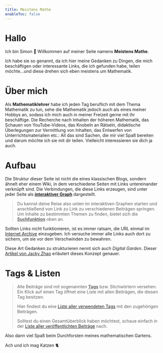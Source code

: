 ```yaml
---
title: Meistens Mathe
enableToc: false
---
```


# Hallo 

Ich bin Simon 👋 
Willkommen auf meiner Seite namens **Meistens Mathe**. 

Ich habe sie so genannt, da ich hier meine Gedanken zu Dingen, die mich beschäftigen oder interessante Links, die ich gefunden habe, teilen möchte...und diese drehen sich eben meistens um Mathematik.

# Über mich

Als **Mathematiklehrer** habe ich jeden Tag beruflich mit dem Thema Mathematik zu tun, sehe die Mathematik jedoch auch als eines meiner Hobbys an, sodass ich mich auch in meiner Freizeit gerne mit ihr beschäftige.
Die Recherche nach Inhalten der höheren Mathematik, das Schauen von YouTube-Videos, das Knobeln an Rätseln, didaktische Überlegungen zur Vermittlung von Inhalten, das Entwerfen von Unterrichtsmaterialien etc.: All das sind Sachen, die mir viel Spaß bereiten und darum möchte ich sie mit dir teilen. Vielleicht interessieren sie dich ja auch.

# Aufbau

Die Struktur dieser Seite ist nicht die eines klassischen Blogs, sondern ähnelt eher einem Wiki, in dem verschiedene Seiten mit Links untereinander verknüpft sind. Die Verbindungen, die diese Links erzeugen, sind unter jeder Seite als <u>**interaktiver Graph**</u> dargestellt. 

> Du kannst deine Reise also unten im interaktiven Graphen starten und anschließend von Link zu Link zu verschiedenen Beiträgen springen. Um Inhalte zu bestimmten Themen zu finden, bietet sich die <u>**Suchfunktion**</u> oben an. 

Sollten Links nicht funktionieren, ist es immer ratsam, die URL einmal im [Internet Archive](https://web.archive.org) einzugeben. Ich versuche immer alle Links auch dort zu sichern, um sie vor dem Verschwinden zu bewahren. 

Diese Art Gedanken zu strukturieren nennt sich auch *Digital Garden*. Dieser [Artikel von Jacky Zhao](https://jzhao.xyz/posts/networked-thought/) erläutert dieses Konzept genauer.


# Tags & Listen

> Alle Beiträge sind mit sogenannten <u>**Tags**</u> bzw. Stichwörtern versehen. Ein Klick auf einen Tag öffnet eine Liste mit allen Beiträgen, die diesen Tag besitzen.
>
> Hier findest du eine [Liste aller verwendeten Tags](https://meistensmathe.de/tags) mit den zugehörigen Beiträgen.
>
> Solltest du einen Gesamtüberblick haben möchtest, schaue einfach in der [Liste aller veröffentlichten Beiträge](https://meistensmathe.de/tags/alle) nach.

Also dann viel Spaß beim Durchforsten meines mathematischen Gartens.

Ach und ich mag Katzen 🐈

